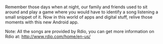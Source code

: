 Remember those days when at night, our family and friends used to sit around and play a game where you would have to identify a song listening a small snippet of it.
Now in this world of apps and digital stuff, relive those moments with this new Android app.

Note: All the songs are provided by Rdio, you can get more information on Rdio at: http://www.rdio.com/home/en-us/


